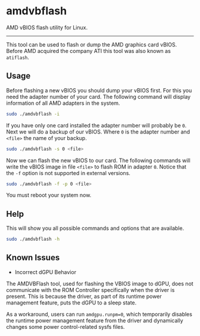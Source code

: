 # amdvbflash

AMD vBIOS flash utility for Linux.

---

This tool can be used to flash or dump the AMD graphics card vBIOS.
Before AMD acquired the company ATI this tool was also known as `atiflash`.

## Usage

Before flashing a new vBIOS you should dump your vBIOS first.
For this you need the adapter number of your card.
The following command will display information of all AMD adapters in the system.

```sh
sudo ./amdvbflash -i
```

If you have only one card installed the adapter number will probably be `0`.
Next we will do a backup of our vBIOS. Where `0` is the adapter number and `<file>` the name of your backup.

```sh
sudo ./amdvbflash -s 0 <file>
```

Now we can flash the new vBIOS to our card.
The following commands will write the vBIOS image in file `<file>` to flash ROM in adapter `0`. Notice that the `-f` option is not supported in external versions.

```sh
sudo ./amdvbflash -f -p 0 <file>
```

You must reboot your system now.

## Help

This will show you all possible commands and options that are available.

```sh
sudo ./amdvbflash -h
```

## Known Issues

* Incorrect dGPU Behavior

The AMDVBFlash tool, used for flashing the VBIOS image to dGPU, does not communicate with the ROM Controller specifically when the driver is present. This is because the driver, as part of its runtime power management feature, puts the dGPU to a sleep state.

As a workaround, users can run `amdgpu.runpm=0`, which temporarily disables the runtime power management feature from the driver and dynamically changes some power control-related sysfs files.

